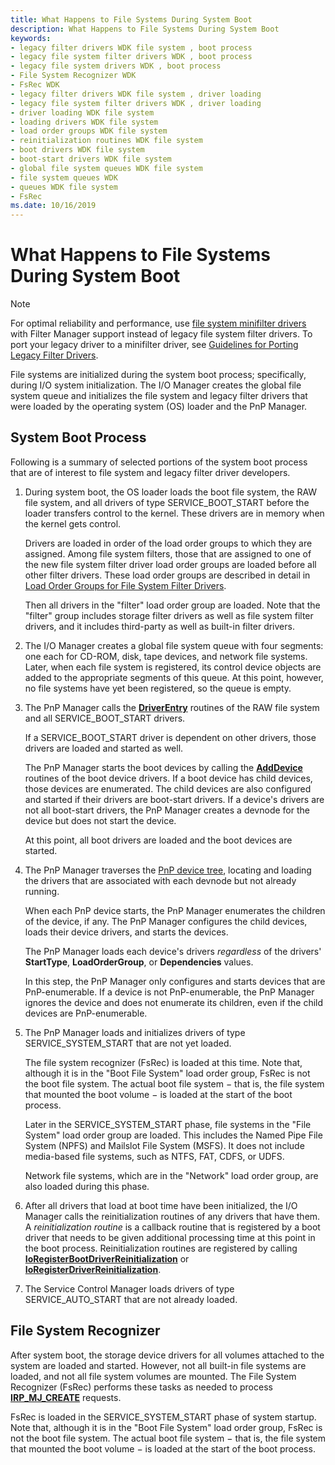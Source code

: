 ```yaml
---
title: What Happens to File Systems During System Boot
description: What Happens to File Systems During System Boot
keywords:
- legacy filter drivers WDK file system , boot process
- legacy file system filter drivers WDK , boot process
- legacy file system drivers WDK , boot process
- File System Recognizer WDK
- FsRec WDK
- legacy filter drivers WDK file system , driver loading
- legacy file system filter drivers WDK , driver loading
- driver loading WDK file system
- loading drivers WDK file system
- load order groups WDK file system
- reinitialization routines WDK file system
- boot drivers WDK file system
- boot-start drivers WDK file system
- global file system queues WDK file system
- file system queues WDK
- queues WDK file system
- FsRec
ms.date: 10/16/2019
---
```


# What Happens to File Systems During System Boot

> [!NOTE]
> For optimal reliability and performance, use [file system minifilter drivers](./filter-manager-concepts.md) with Filter Manager support instead of legacy file system filter drivers. To port your legacy driver to a minifilter driver, see [Guidelines for Porting Legacy Filter Drivers](guidelines-for-porting-legacy-filter-drivers.md).

File systems are initialized during the system boot process; specifically, during I/O system initialization. The I/O Manager creates the global file system queue and initializes the file system and legacy filter drivers that were loaded by the operating system (OS) loader and the PnP Manager.

## System Boot Process

Following is a summary of selected portions of the system boot process that are of interest to file system and legacy filter driver developers.

1. During system boot, the OS loader loads the boot file system, the RAW file system, and all drivers of type SERVICE_BOOT_START before the loader transfers control to the kernel. These drivers are in memory when the kernel gets control.

   Drivers are loaded in order of the load order groups to which they are assigned. Among file system filters, those that are assigned to one of the new file system filter driver load order groups are loaded before all other filter drivers. These load order groups are described in detail in [Load Order Groups for File System Filter Drivers](load-order-groups-for-file-system-filter-drivers.md).

   Then all drivers in the "filter" load order group are loaded. Note that the "filter" group includes storage filter drivers as well as file system filter drivers, and it includes third-party as well as built-in filter drivers.

2. The I/O Manager creates a global file system queue with four segments: one each for CD-ROM, disk, tape devices, and network file systems. Later, when each file system is registered, its control device objects are added to the appropriate segments of this queue. At this point, however, no file systems have yet been registered, so the queue is empty.

3. The PnP Manager calls the [**DriverEntry**](/windows-hardware/drivers/ddi/wdm/nc-wdm-driver_initialize) routines of the RAW file system and all SERVICE_BOOT_START drivers.

   If a SERVICE_BOOT_START driver is dependent on other drivers, those drivers are loaded and started as well.

   The PnP Manager starts the boot devices by calling the [**AddDevice**](/windows-hardware/drivers/ddi/wdm/nc-wdm-driver_add_device) routines of the boot device drivers. If a boot device has child devices, those devices are enumerated. The child devices are also configured and started if their drivers are boot-start drivers. If a device's drivers are not all boot-start drivers, the PnP Manager creates a devnode for the device but does not start the device.

   At this point, all boot drivers are loaded and the boot devices are started.

4. The PnP Manager traverses the [PnP device tree](../kernel/device-tree.md), locating and loading the drivers that are associated with each devnode but not already running.

   When each PnP device starts, the PnP Manager enumerates the children of the device, if any. The PnP Manager configures the child devices, loads their device drivers, and starts the devices.

   The PnP Manager loads each device's drivers *regardless* of the drivers' **StartType**, **LoadOrderGroup**, or **Dependencies** values.

   In this step, the PnP Manager only configures and starts devices that are PnP-enumerable. If a device is not PnP-enumerable, the PnP Manager ignores the device and does not enumerate its children, even if the child devices are PnP-enumerable.

5. The PnP Manager loads and initializes drivers of type SERVICE_SYSTEM_START that are not yet loaded.

   The file system recognizer (FsRec) is loaded at this time. Note that, although it is in the "Boot File System" load order group, FsRec is not the boot file system. The actual boot file system − that is, the file system that mounted the boot volume − is loaded at the start of the boot process.

   Later in the SERVICE_SYSTEM_START phase, file systems in the "File System" load order group are loaded. This includes the Named Pipe File System (NPFS) and Mailslot File System (MSFS). It does not include media-based file systems, such as NTFS, FAT, CDFS, or UDFS.

   Network file systems, which are in the "Network" load order group, are also loaded during this phase.

6. After all drivers that load at boot time have been initialized, the I/O Manager calls the reinitialization routines of any drivers that have them. A *reinitialization routine* is a callback routine that is registered by a boot driver that needs to be given additional processing time at this point in the boot process. Reinitialization routines are registered by calling [**IoRegisterBootDriverReinitialization**](/windows-hardware/drivers/ddi/ntddk/nf-ntddk-ioregisterbootdriverreinitialization) or [**IoRegisterDriverReinitialization**](/windows-hardware/drivers/ddi/ntddk/nf-ntddk-ioregisterdriverreinitialization).

7. The Service Control Manager loads drivers of type SERVICE_AUTO_START that are not already loaded.

## File System Recognizer

After system boot, the storage device drivers for all volumes attached to the system are loaded and started. However, not all built-in file systems are loaded, and not all file system volumes are mounted. The File System Recognizer (FsRec) performs these tasks as needed to process [**IRP_MJ_CREATE**](./irp-mj-create.md) requests.

FsRec is loaded in the SERVICE_SYSTEM_START phase of system startup. Note that, although it is in the "Boot File System" load order group, FsRec is not the boot file system. The actual boot file system − that is, the file system that mounted the boot volume − is loaded at the start of the boot process.
